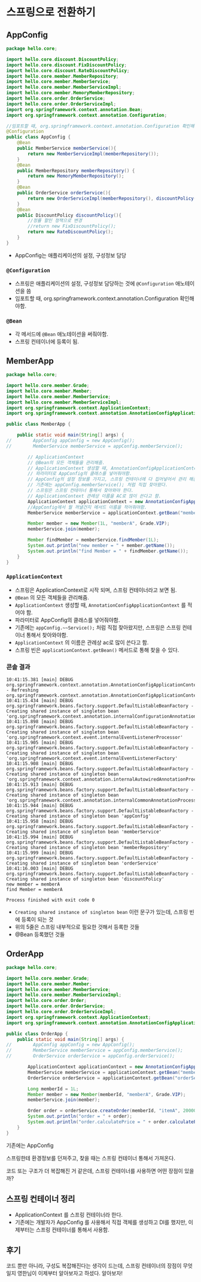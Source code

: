 # 스프링으로 전환하기

## AppConfig

```java
package hello.core;

import hello.core.discount.DiscountPolicy;
import hello.core.discount.FixDiscountPolicy;
import hello.core.discount.RateDiscountPolicy;
import hello.core.member.MemberRepository;
import hello.core.member.MemberService;
import hello.core.member.MemberServiceImpl;
import hello.core.member.MemoryMemberRepository;
import hello.core.order.OrderService;
import hello.core.order.OrderServiceImpl;
import org.springframework.context.annotation.Bean;
import org.springframework.context.annotation.Configuration;

//임포트할 때, org.springframework.context.annotation.Configuration 확인해야함.
@Configuration
public class AppConfig {
    @Bean
    public MemberService memberService(){
        return new MemberServiceImpl(memberRepository());
    }
    @Bean
    public MemberRepository memberRepository() {
        return new MemoryMemberRepository();
    }
    @Bean
    public OrderService orderService(){
        return new OrderServiceImpl(memberRepository(), discountPolicy());
    }
    @Bean
    public DiscountPolicy discountPolicy(){
        //정률 할인 정책으로 변경
        //return new FixDiscountPolicy();
        return new RateDiscountPolicy();
    }
}
```

- AppConfig는 애플리케이션의 설정, 구성정보 담당

### `@Configuration`

- 스프링은 애플리케이션의 설정, 구성정보 담당하는 것에 `@Configuration` 애노테이션을 씀
- 임포트할 때, org.springframework.context.annotation.Configuration 확인해야함.

### `@Bean`

- 각 메서드에 `@Bean` 애노테이션을 써줘야함.
- 스프링 컨테이너에 등록이 됨.

## MemberApp

```java
package hello.core;

import hello.core.member.Grade;
import hello.core.member.Member;
import hello.core.member.MemberService;
import hello.core.member.MemberServiceImpl;
import org.springframework.context.ApplicationContext;
import org.springframework.context.annotation.AnnotationConfigApplicationContext;

public class MemberApp {

    public static void main(String[] args) {
//        AppConfig appConfig = new AppConfig();
//        MemberService memberService = appConfig.memberService();

        // ApplicationContext
        // @Bean의 모든 객체들을 관리해줌.
        // ApplicationContext 생성할 때, AnnotationConfigApplicationContext를 적어야 한다.
        // 파라미터로 AppConfig의 클래스를 넣어줘야함.
        // AppConfig의 설정 정보를 가지고, 스프링 컨테이너에 다 집어넣어서 관리 해준다.
        // 기존에는 appConfig.memberService(); 처럼 직접 찾아왔다.
        // 스프링은 스프링 컨테이너 통해서 찾아와야 한다.
        // ApplicationContext 관례상 이름을 AC로 많이 쓴다고 함.
        ApplicationContext applicationContext = new AnnotationConfigApplicationContext(AppConfig.class);
        //AppConfig에서 뭘 꺼낼건지 메서드 이름을 적어줘야함.
        MemberService memberService = applicationContext.getBean("memberService", MemberService.class);

        Member member = new Member(1L, "memberA", Grade.VIP);
        memberService.join(member);

        Member findMember = memberService.findMember(1L);
        System.out.println("new member = " + member.getName());
        System.out.println("find Member = " + findMember.getName());
    }
}
```

### `ApplicationContext`

- 스프링은 ApplicationContext로 시작 되며, 스프링 컨테이너라고 보면 됨.
- `@Bean` 의 모든 객체들을 관리해줌.
- `ApplicationContext` 생성할 때, `AnnotationConfigApplicationContext` 를 적어야 함.
- 파라미터로 AppConfig의 클래스를 넣어줘야함.
- 기존에는 `appConfig.~~Service();` 처럼 직접 찾아왔지만, 스프링은 스프링 컨테이너 통해서 찾아와야함.
- `ApplicationContext` 의 이름은 관례상 ac로 많이 쓴다고 함.
- 스프링 빈은 `applicationContext.getBean()` 메서드로 통해 찾을 수 있다.

### 콘솔 결과

```
10:41:15.381 [main] DEBUG org.springframework.context.annotation.AnnotationConfigApplicationContext - Refreshing org.springframework.context.annotation.AnnotationConfigApplicationContext@43738a82
10:41:15.434 [main] DEBUG org.springframework.beans.factory.support.DefaultListableBeanFactory - Creating shared instance of singleton bean 'org.springframework.context.annotation.internalConfigurationAnnotationProcessor'
10:41:15.898 [main] DEBUG org.springframework.beans.factory.support.DefaultListableBeanFactory - Creating shared instance of singleton bean 'org.springframework.context.event.internalEventListenerProcessor'
10:41:15.905 [main] DEBUG org.springframework.beans.factory.support.DefaultListableBeanFactory - Creating shared instance of singleton bean 'org.springframework.context.event.internalEventListenerFactory'
10:41:15.908 [main] DEBUG org.springframework.beans.factory.support.DefaultListableBeanFactory - Creating shared instance of singleton bean 'org.springframework.context.annotation.internalAutowiredAnnotationProcessor'
10:41:15.913 [main] DEBUG org.springframework.beans.factory.support.DefaultListableBeanFactory - Creating shared instance of singleton bean 'org.springframework.context.annotation.internalCommonAnnotationProcessor'
10:41:15.944 [main] DEBUG org.springframework.beans.factory.support.DefaultListableBeanFactory - Creating shared instance of singleton bean 'appConfig'
10:41:15.958 [main] DEBUG org.springframework.beans.factory.support.DefaultListableBeanFactory - Creating shared instance of singleton bean 'memberService'
10:41:15.994 [main] DEBUG org.springframework.beans.factory.support.DefaultListableBeanFactory - Creating shared instance of singleton bean 'memberRepository'
10:41:15.999 [main] DEBUG org.springframework.beans.factory.support.DefaultListableBeanFactory - Creating shared instance of singleton bean 'orderService'
10:41:16.003 [main] DEBUG org.springframework.beans.factory.support.DefaultListableBeanFactory - Creating shared instance of singleton bean 'discountPolicy'
new member = memberA
find Member = memberA

Process finished with exit code 0
```

- `Creating shared instance of singleton bean` 이런 문구가 있는데, 스프링 빈에 등록이 되는 것
- 위의 5줄은 스프링 내부적으로 필요한 것해서 등록한 것들
- @Bean 등록했던 것들

## OrderApp

```java
package hello.core;

import hello.core.member.Grade;
import hello.core.member.Member;
import hello.core.member.MemberService;
import hello.core.member.MemberServiceImpl;
import hello.core.order.Order;
import hello.core.order.OrderService;
import hello.core.order.OrderServiceImpl;
import org.springframework.context.ApplicationContext;
import org.springframework.context.annotation.AnnotationConfigApplicationContext;

public class OrderApp {
    public static void main(String[] args) {
//        AppConfig appConfig = new AppConfig();
//        MemberService memberService = appConfig.memberService();
//        OrderService orderService = appConfig.orderService();

        ApplicationContext applicationContext = new AnnotationConfigApplicationContext(AppConfig.class);
        MemberService memberService = applicationContext.getBean("memberService", MemberService.class);
        OrderService orderService = applicationContext.getBean("orderService", OrderService.class);

        Long memberId = 1L;
        Member member = new Member(memberId, "memberA", Grade.VIP);
        memberService.join(member);

        Order order = orderService.createOrder(memberId, "itemA", 20000);
        System.out.println("order = " + order);
        System.out.println("order.calculatePrice = " + order.calculatePrice());
    }
}
```

기존에는 AppConfig

스프링한테 환경정보를 던져주고, 찾을 때는 스프링 컨테이너 통해서 가져온다.

코드 또는 구조가 더 복잡해진 거 같은데, 스프링 컨테이너를 사용하면 어떤 장점이 있을까?

## 스프링 컨테이너 정리

- ApplicationContext 를 스프링 컨테이너라 한다.
- 기존에는 개발자가 AppConfig 를 사용해서 직접 객체를 생성하고 DI를 했지만, 이제부터는 스프링 컨테이너를 통해서 사용함.

## 후기

코드 뿐만 아니라, 구성도 복잡해진다는 생각이 드는데, 스프링 컨테이너의 장점이 무엇일지 영한님이 이제부터 알아보자고 하셨다. 알아보자!

